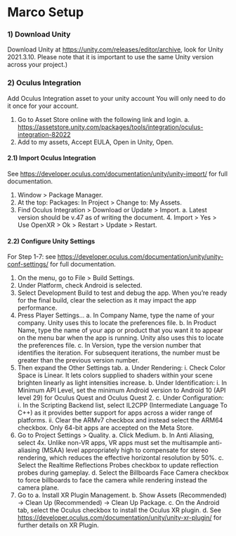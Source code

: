 # Marco Setup

### 1) Download Unity 

 Download Unity at https://unity.com/releases/editor/archive, look for Unity 2021.3.10. Please note that it is important to use the same Unity version across your project.)


### 2) Oculus Integration

Add Oculus Integration asset to your unity account
You will only need to do it once for your account.
1. Go to Asset Store online with the following link and login.
a. https://assetstore.unity.com/packages/tools/integration/oculus-integration-82022
2. Add to my assets, Accept EULA, Open in Unity, Open.

#### 2.1) Import Oculus Integration
See https://developer.oculus.com/documentation/unity/unity-import/ for full documentation.
1. Window > Package Manager.
2. At the top: Packages: In Project > Change to: My Assets.
3. Find Oculus Integration > Download or Update > Import.
a. Latest version should be v.47 as of writing the document. 4. Import > Yes > Use OpenXR > Ok > Restart > Update > Restart.

#### 2.2) Configure Unity Settings
For Step 1-7: see https://developer.oculus.com/documentation/unity/unity-conf-settings/ for full documentation.
1. On the menu, go to File > Build Settings.
2. Under Platform, check Android is selected.
3. Select Development Build to test and debug the app. When you’re ready for the final build, clear the
selection as it may impact the app performance.
4. Press Player Settings...
a. In Company Name, type the name of your company. Unity uses this to locate the preferences file.
b. In Product Name, type the name of your app or product that you want it to appear on the menu bar when the app is running. Unity also uses this to locate the preferences file.
c. In Version, type the version number that identifies the iteration. For subsequent iterations, the number must be greater than the previous version number.
5. Then expand the Other Settings tab.
a. Under Rendering:
i. Check Color Space is Linear. It lets colors supplied to shaders within your scene brighten linearly as light intensities increase.
b. Under Identification:
i. In Minimum API Level, set the minimum Android version to Android 10 (API level 29)
for Oculus Quest and Oculus Quest 2. c. Under Configuration:
i. In the Scripting Backend list, select IL2CPP (Intermediate Language To C++) as it provides better support for apps across a wider range of platforms.
ii. Clear the ARMv7 checkbox and instead select the ARM64 checkbox. Only 64-bit apps are accepted on the Meta Store.
6. Go to Project Settings > Quality.
a. Click Medium.
b. In Anti Aliasing, select 4x. Unlike non-VR apps, VR apps must set the multisample anti- aliasing (MSAA) level appropriately high to compensate for stereo rendering, which reduces the effective horizontal resolution by 50%.
c. Select the Realtime Reflections Probes checkbox to update reflection probes during gameplay.
d. Select the Billboards Face Camera checkbox to force billboards to face the camera while rendering instead the camera plane.
8. Go to
a. Install XR Plugin Management.
b. Show Assets (Recommended) -> Clean Up (Recommended) -> Clean Up Package.
c. On the Android tab, select the Oculus checkbox to install the Oculus XR plugin.
d. See https://developer.oculus.com/documentation/unity/unity-xr-plugin/ for further details on
XR Plugin.

